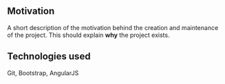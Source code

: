 ## Motivation

A short description of the motivation behind the creation and maintenance of the project. This should explain **why** the project exists.

## Technologies used

Git, Bootstrap, AngularJS
